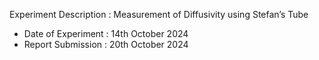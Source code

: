 Experiment Description : Measurement of Diffusivity using Stefan’s Tube </br>

- Date of Experiment : 14th October 2024
- Report Submission : 20th October 2024
